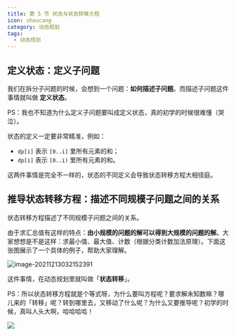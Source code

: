```yaml
---
title: 第 5 节 状态与状态转移方程
icon: shoucang
category: 动态规划
tags:
  - 动态规划
---
```


## 定义状态：定义子问题

我们在拆分子问题的时候，会想到一个问题：**如何描述子问题**。而描述子问题这件事情就叫做 **定义状态**。

PS：我也不知道为什么定义子问题要叫成定义状态，真的初学的时候很难懂（哭泣）。

状态的定义一定要非常精准，例如：

+ `dp[i]` 表示 `[0..i]` 里所有元素的和；
+ `dp[i]` 表示 `[0..i)` 里所有元素的和。

这两件事情是完全不一样的，状态的不同定义会导致状态转移方程大相径庭。

## 推导状态转移方程：描述不同规模子问题之间的关系

状态转移方程描述了不同规模子问题之间的关系。

由于求汇总值有这样的特点：**由小规模的问题的解可以得到大规模的问题的解**。大家想想是不是这样：求最小值、最大值、计数（根据分类计数加法原理）。下面这张图展示了一个具体的例子，帮助大家理解。


![image-20211213032152391](https://tva1.sinaimg.cn/large/008i3skNgy1gxbnm4r61vj31hc0u077v.jpg)


这件事情，在动态规划里就叫做「**状态转移**」。

PS：所以状态转移方程就是个等式呀，为什么要叫方程呢？要求解未知数嘛？哪儿来的「转移」呢？转到哪里去，又移动了什么呢？为什么又要推导呢？初学的时候，真叫人头大啊，哈哈哈哈！

![](https://tva1.sinaimg.cn/large/008i3skNgy1gxbld07fe6g306o06owoc.gif)

